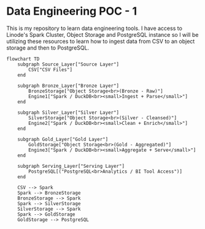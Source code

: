 # Data Engineering POC - 1
This is my repository to learn data engineering tools. I have access to Linode's Spark Cluster, Object Storage and PostgreSQL instance so I will be utilizing these resources to learn how to ingest data from CSV to an object storage and then to PostgreSQL.

```mermaid
flowchart TD
    subgraph Source_Layer["Source Layer"]
        CSV["CSV Files"]
    end

    subgraph Bronze_Layer["Bronze Layer"]
        BronzeStorage["Object Storage<br>(Bronze - Raw)"]
        Engine1["Spark / DuckDB<br><small>Ingest + Parse</small>"]
    end

    subgraph Silver_Layer["Silver Layer"]
        SilverStorage["Object Storage<br>(Silver - Cleansed)"]
        Engine2["Spark / DuckDB<br><small>Clean + Enrich</small>"]
    end

    subgraph Gold_Layer["Gold Layer"]
        GoldStorage["Object Storage<br>(Gold - Aggregated)"]
        Engine3["Spark / DuckDB<br><small>Aggregate + Serve</small>"]
    end

    subgraph Serving_Layer["Serving Layer"]
        PostgreSQL[("PostgreSQL<br>Analytics / BI Tool Access")]
    end

    CSV --> Spark
    Spark --> BronzeStorage
    BronzeStorage --> Spark
    Spark --> SilverStorage
    SilverStorage --> Spark
    Spark --> GoldStorage
    GoldStorage --> PostgreSQL
```
